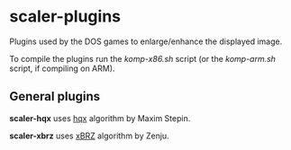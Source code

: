 # scaler-plugins

Plugins used by the DOS games to enlarge/enhance the displayed image.

To compile the plugins run the *komp-x86.sh* script (or the *komp-arm.sh* script, if compiling on ARM).

## General plugins

**scaler-hqx** uses [hqx](https://web.archive.org/web/20131205091805/http://www.hiend3d.com/hq2x.html "hqx") algorithm by Maxim Stepin.

**scaler-xbrz** uses [xBRZ](https://sourceforge.net/projects/xbrz/ "xBRZ") algorithm by Zenju.

